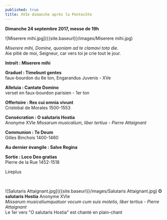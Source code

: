 ```yaml
---
published: true
title: XVIe dimanche après la Pentecôte
---
```

**Dimanche 24 septembre 2017, messe de 19h**  

![Miserere mihi.jpg]({{site.baseurl}}/images/Miserere mihi.jpg)


*Miserere mihi, Domine, quoniam ad te clamavi tota die.*  
Aie pitié de moi, Seigneur, car vers toi je crie tout le jour.

**Introït : Miserere mihi**  

**Graduel : Timebunt gentes**  
faux-bourdon du 6e ton, Engarandus Juvenis - XVe

**Alleluia : Cantate Domino**  
verset en faux-bourdon parisien - 1er ton

**Offertoire : Rex cui omnia vivunt**  
Cristobal de Morales 1500-1553

**Consécration : O salutaris Hostia**  
Anonyme XVIe *Missarum musicalium, liber tertius - Pierre Attaignant*

**Communion : Te Deum**  
Gilles Binchois 1400-1460

**Au dernier évangile : Salve Regina**  

**Sortie : Loco Deo gratias**  
Pierre de la Rue 1452-1518

Lireplus

&nbsp;

![Salutaris Attaignant.jpg]({{site.baseurl}}/images/Salutaris Attaignant.jpg)
**O salutaris Hostia** Anonyme XVIe  
*Missarum musicaliumquatuor vocum cum suis motetis, liber tertius - Pierre Attaignant*  
Le 1er vers "O salutaris Hostia" est chanté en plain-chant